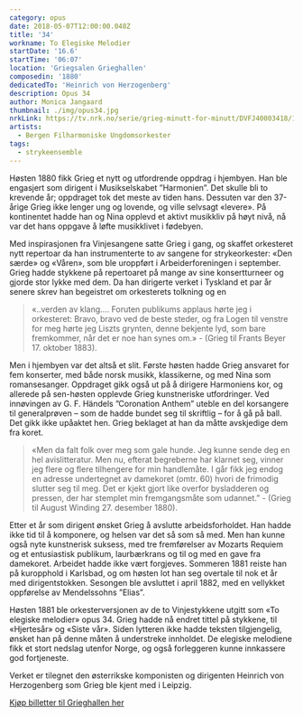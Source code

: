 ```yaml
---
category: opus
date: 2018-05-07T12:00:00.048Z
title: '34'
workname: To Elegiske Melodier
startDate: '16.6'
startTime: '06:07'
location: 'Griegsalen Grieghallen'
composedin: '1880'
dedicatedTo: 'Heinrich von Herzogenberg'
description: Opus 34
author: Monica Jangaard
thumbnail: ./img/opus34.jpg
nrkLink: https://tv.nrk.no/serie/grieg-minutt-for-minutt/DVFJ40003418/16-06-2018
artists:
  - Bergen Filharmoniske Ungdomsorkester
tags:
  - strykeensemble
---
```

Høsten 1880 fikk Grieg et nytt og utfordrende oppdrag i hjembyen. Han ble engasjert som dirigent i Musikselskabet ”Harmonien”. Det skulle bli to krevende år; oppdraget tok det meste av tiden hans. Dessuten var den 37-årige Grieg ikke lenger ung og lovende, og ville selvsagt «levere». På kontinentet hadde han og Nina opplevd et aktivt musikkliv på høyt nivå, nå var det hans oppgave å løfte musikklivet i fødebyen.

Med inspirasjonen fra Vinjesangene satte Grieg i gang, og skaffet orkesteret nytt repertoar da han instrumenterte to av sangene for strykeorkester: «Den særde» og «Våren», som ble uroppført i Arbeiderforeningen i september. Grieg hadde stykkene på repertoaret på mange av sine konsertturneer og gjorde stor lykke med dem. Da han dirigerte verket i Tyskland et par år senere skrev han begeistret om orkesterets tolkning og en

> «..verden av klang…. Foruten publikums applaus hørte jeg i orkesteret: Bravo, bravo ved de beste steder, og fra Logen til venstre for meg hørte jeg Liszts grynten, denne bekjente lyd, som bare fremkommer, når det er noe han synes om.» - (Grieg til Frants Beyer 17. oktober 1883).

Men i hjembyen var det altså et slit. Første høsten hadde Grieg ansvaret for fem konserter, med både norsk musikk, klassikerne, og med Nina som romansesanger. Oppdraget gikk også ut på å dirigere Harmoniens kor, og allerede på sen-høsten opplevde Grieg kunstneriske utfordringer. Ved innøvingen av G. F. Händels ”Coronation Anthem” uteble en del korsangere til generalprøven – som de hadde bundet seg til skriftlig – for å gå på ball. Det gikk ikke upåaktet hen. Grieg beklaget at han da måtte avskjedige dem fra koret.

> «Men da falt folk over meg som gale hunde. Jeg kunne sende deg en hel avislitteratur. Men nu, efterat begreberne har klarnet seg, vinner jeg flere og flere tilhengere for min handlemåte. I går fikk jeg endog en adresse undertegnet av damekoret (omtr. 60) hvori de frimodig slutter seg til meg. Det er kjekt gjort like overfor bysladderen og pressen, der har stemplet min fremgangsmåte som udannet.” - (Grieg til August Winding 27. desember 1880).

Etter et år som dirigent ønsket Grieg å avslutte arbeidsforholdet. Han hadde ikke tid til å komponere, og helsen var det så som så med. Men han kunne også nyte kunstnerisk suksess, med tre fremførelser av Mozarts Requiem og et entusiastisk publikum, laurbærkrans og til og med en gave fra damekoret. Arbeidet hadde ikke vært forgjeves. Sommeren 1881 reiste han på kuropphold i Karlsbad, og om høsten lot han seg overtale til nok et år med dirigentstokken. Sesongen ble avsluttet i april 1882, med en vellykket oppførelse av Mendelssohns ”Elias”.

Høsten 1881 ble orkesterversjonen av de to Vinjestykkene utgitt som «To elegiske melodier» opus 34. Grieg hadde nå endret tittel på stykkene, til «Hjertesår» og «Siste vår». Siden lytteren ikke hadde teksten tilgjengelig, ønsket han på denne måten å understreke innholdet. De elegiske melodiene fikk et stort nedslag utenfor Norge, og også forleggeren kunne innkassere god fortjeneste.

Verket er tilegnet den østerrikske komponisten og dirigenten Heinrich von Herzogenberg som Grieg ble kjent med i Leipzig.

<div class="button postButton"><a href="http://harmonien.no/konserter-og-billetter/2018/06/grieg-minutt-for-minutt/" target="_blank">Kjøp billetter til Grieghallen her</a></div>
